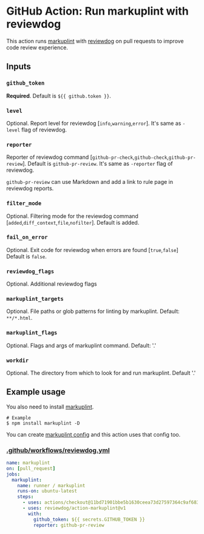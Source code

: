 # GitHub Action: Run markuplint with reviewdog

This action runs [markuplint](https://github.com/markuplint/markuplint) with [reviewdog](https://github.com/reviewdog/reviewdog) on pull requests to improve code review experience.

## Inputs

### `github_token`

**Required**. Default is `${{ github.token }}`.

### `level`

Optional. Report level for reviewdog \[`info`,`warning`,`error`\].
It's same as `-level` flag of reviewdog.

### `reporter`

Reporter of reviewdog command \[`github-pr-check`,`github-check`,`github-pr-review`\].
Default is `github-pr-review`.
It's same as `-reporter` flag of reviewdog.

`github-pr-review` can use Markdown and add a link to rule page in reviewdog reports.

### `filter_mode`

Optional. Filtering mode for the reviewdog command \[`added`,`diff_context`,`file`,`nofilter`\].
Default is added.

### `fail_on_error`

Optional. Exit code for reviewdog when errors are found \[`true`,`false`\]
Default is `false`.

### `reviewdog_flags`

Optional. Additional reviewdog flags

### `markuplint_targets`

Optional. File paths or glob patterns for linting by markuplint. Default: `**/*.html`.

### `markuplint_flags`

Optional. Flags and args of markuplint command. Default: '.'

### `workdir`

Optional. The directory from which to look for and run markuplint. Default '.'

## Example usage

You also need to install [markuplint](https://github.com/markuplint/markuplint).

```shell
# Example
$ npm install markuplint -D
```

You can create [markuplint
config](https://markuplint.dev/docs/configuration)
and this action uses that config too.

### [.github/workflows/reviewdog.yml](.github/workflows/reviewdog.yml)

```yaml
name: markuplint
on: [pull_request]
jobs:
  markuplint:
    name: runner / markuplint
    runs-on: ubuntu-latest
    steps:
      - uses: actions/checkout@11bd71901bbe5b1630ceea73d27597364c9af683 # v4.2.2
      - uses: reviewdog/action-markuplint@v1
        with:
          github_token: ${{ secrets.GITHUB_TOKEN }}
          reporter: github-pr-review
```
